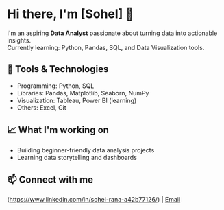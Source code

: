 # Hi there, I'm [Sohel] 👋

I'm an aspiring **Data Analyst** passionate about turning data into actionable insights.  
Currently learning: Python, Pandas, SQL, and Data Visualization tools.

## 🔧 Tools & Technologies
- Programming: Python, SQL
- Libraries: Pandas, Matplotlib, Seaborn, NumPy
- Visualization: Tableau, Power BI (learning)
- Others: Excel, Git

## 📈 What I'm working on
- Building beginner-friendly data analysis projects
- Learning data storytelling and dashboards

## 📫 Connect with me
(https://www.linkedin.com/in/sohel-rana-a42b77126/) | [Email](maxsohel26@email.com)
